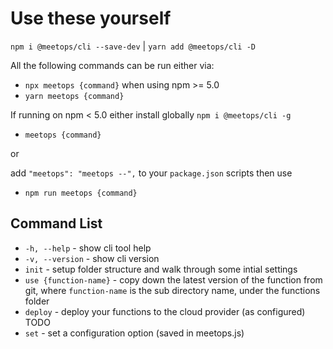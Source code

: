 # Use these yourself

`npm i @meetops/cli --save-dev` | `yarn add @meetops/cli -D`

All the following commands can be run either via:

* `npx meetops {command}` when using npm >= 5.0
* `yarn meetops {command}`

If running on npm < 5.0 either install globally `npm i @meetops/cli -g`

* `meetops {command}`

or

add `"meetops": "meetops --",` to your `package.json` scripts then use

* `npm run meetops {command}`

## Command List

* `-h, --help` - show cli tool help
* `-v, --version` - show cli version
* `init` - setup folder structure and walk through some intial settings
* `use {function-name}` - copy down the latest version of the function
    from git, where `function-name` is the sub directory name, under the functions folder
* `deploy` - deploy your functions to the cloud provider (as configured) TODO
* `set` - set a configuration option (saved in meetops.js)